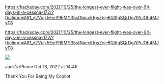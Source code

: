 https://hackaday.com/2021/10/25/the-longest-ever-flight-was-over-64-days-in-a-cessna-172/?fbclid=IwAR1_y2Vujk5EviYREMY35sfNoccEtgsZeje6QltIgSQrDg7tPulOh4MJyT8

https://hackaday.com/2021/10/25/the-longest-ever-flight-was-over-64-days-in-a-cessna-172/?fbclid=IwAR1_y2Vujk5EviYREMY35sfNoccEtgsZeje6QltIgSQrDg7tPulOh4MJyT8

![](<file:///Users/johnoleary/Library/Mobile Documents/iCloud~is~workflow~my~workflows/Documents/Screenshots/2022-10-18 144632.png>)

Jack’s iPhone
Oct 18, 2022 at 14:46

Thank You For Being My Copilot